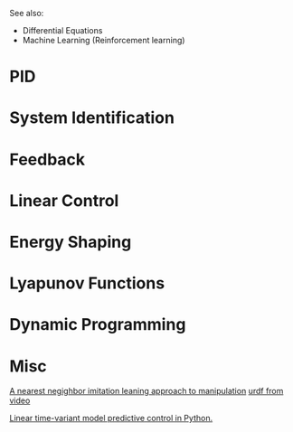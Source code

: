 

See also:
- Differential Equations
- Machine Learning (Reinforcement learning)

# PID
# System Identification
# Feedback
# Linear Control
# Energy Shaping
# Lyapunov Functions
# Dynamic Programming
# Misc
[A nearest negighbor imitation leaning approach to manipulation](https://twitter.com/LerrelPinto/status/1507342646427144199?s=20&t=y2AWW1GNA8vyxsWqTXmKPQ)
[urdf from video](https://twitter.com/erwincoumans/status/1506758358971260931?s=20&t=y2AWW1GNA8vyxsWqTXmKPQ)

[Linear time-variant model predictive control in Python.](https://github.com/tasts-robots/ltv-mpc)